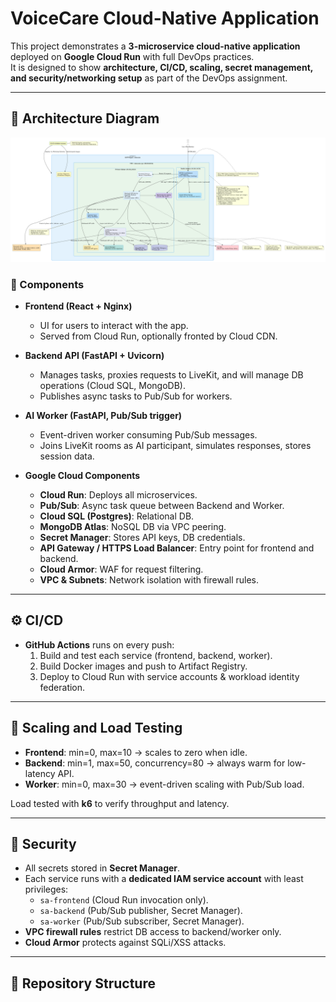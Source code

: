 # VoiceCare Cloud-Native Application

This project demonstrates a **3-microservice cloud-native application** deployed on **Google Cloud Run** with full DevOps practices.  
It is designed to show **architecture, CI/CD, scaling, secret management, and security/networking setup** as part of the DevOps assignment.

---

## 📐 Architecture Diagram

![Architecture Diagram](./image.png)

### 🔑 Components

- **Frontend (React + Nginx)**  
  - UI for users to interact with the app.  
  - Served from Cloud Run, optionally fronted by Cloud CDN.  

- **Backend API (FastAPI + Uvicorn)**  
  - Manages tasks, proxies requests to LiveKit, and will manage DB operations (Cloud SQL, MongoDB).  
  - Publishes async tasks to Pub/Sub for workers.  

- **AI Worker (FastAPI, Pub/Sub trigger)**  
  - Event-driven worker consuming Pub/Sub messages.  
  - Joins LiveKit rooms as AI participant, simulates responses, stores session data.  

- **Google Cloud Components**  
  - **Cloud Run**: Deploys all microservices.  
  - **Pub/Sub**: Async task queue between Backend and Worker.  
  - **Cloud SQL (Postgres)**: Relational DB.  
  - **MongoDB Atlas**: NoSQL DB via VPC peering.  
  - **Secret Manager**: Stores API keys, DB credentials.  
  - **API Gateway / HTTPS Load Balancer**: Entry point for frontend and backend.  
  - **Cloud Armor**: WAF for request filtering.  
  - **VPC & Subnets**: Network isolation with firewall rules.  

---

## ⚙️ CI/CD

- **GitHub Actions** runs on every push:
  1. Build and test each service (frontend, backend, worker).
  2. Build Docker images and push to Artifact Registry.
  3. Deploy to Cloud Run with service accounts & workload identity federation.

---

## 🚀 Scaling and Load Testing

- **Frontend**: min=0, max=10 → scales to zero when idle.  
- **Backend**: min=1, max=50, concurrency=80 → always warm for low-latency API.  
- **Worker**: min=0, max=30 → event-driven scaling with Pub/Sub load.  

Load tested with **k6** to verify throughput and latency.

---

## 🔐 Security

- All secrets stored in **Secret Manager**.  
- Each service runs with a **dedicated IAM service account** with least privileges:
  - `sa-frontend` (Cloud Run invocation only).  
  - `sa-backend` (Pub/Sub publisher, Secret Manager).  
  - `sa-worker` (Pub/Sub subscriber, Secret Manager).  
- **VPC firewall rules** restrict DB access to backend/worker only.  
- **Cloud Armor** protects against SQLi/XSS attacks.  

---

## 📂 Repository Structure

